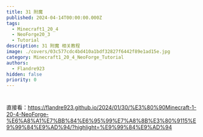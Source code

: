 ```yaml
---
title: 31 附魔
published: 2024-04-14T00:00:00.000Z
tags:
  - Minecraft1_20_4
  - NeoForge20_3
  - Tutorial
description: 31 附魔 相关教程
image: ./covers/03c577cdc4bd410a1bdf32827f6442f89e1ad15e.jpg
category: Minecraft1_20_4_NeoForge_Tutorial
authors:
  - Flandre923
hidden: false
priority: 0
---
```

#

直接看：https://flandre923.github.io/2024/01/30/%E3%80%90Minecraft-1-20-4-NeoForge-%E6%A8%A1%E7%BB%84%E6%95%99%E7%A8%8B%E3%80%9115%E9%99%84%E9%AD%94/?highlight=%E9%99%84%E9%AD%94
